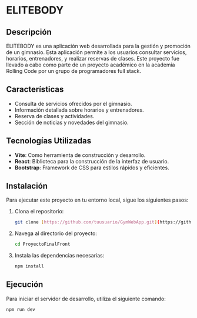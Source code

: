 # ELITEBODY

## Descripción

ELITEBODY es una aplicación web desarrollada para la gestión y promoción de un gimnasio. Esta aplicación permite a los usuarios consultar servicios, horarios, entrenadores, y realizar reservas de clases. Este proyecto fue llevado a cabo como parte de un proyecto académico en la academia Rolling Code por un grupo de programadores full stack.

## Características

- Consulta de servicios ofrecidos por el gimnasio.
- Información detallada sobre horarios y entrenadores.
- Reserva de clases y actividades.
- Sección de noticias y novedades del gimnasio.

## Tecnologías Utilizadas

- **Vite**: Como herramienta de construcción y desarrollo.
- **React**: Biblioteca para la construcción de la interfaz de usuario.
- **Bootstrap**: Framework de CSS para estilos rápidos y eficientes.

## Instalación

Para ejecutar este proyecto en tu entorno local, sigue los siguientes pasos:

1. Clona el repositorio:
    ```bash
    git clone [https://github.com/tuusuario/GymWebApp.git](https://github.com/Nilost21/ProyectoFinalFront.git)
    ```

2. Navega al directorio del proyecto:
    ```bash
    cd ProyectoFinalFront
    ```

3. Instala las dependencias necesarias:
    ```bash
    npm install
    ```

## Ejecución

Para iniciar el servidor de desarrollo, utiliza el siguiente comando:

```bash
npm run dev
